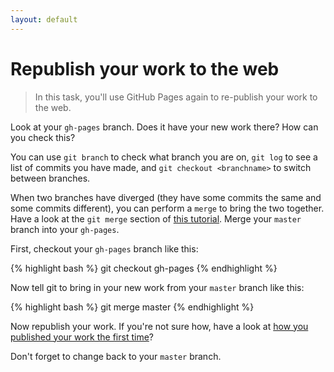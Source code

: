 ```yaml
---
layout: default
---
```


<h1 data-task-number="8">Republish your work to the web</h1>

> In this task, you'll use GitHub Pages again to re-publish your work to the web.

Look at your `gh-pages` branch. Does it have your new work there? How can you check this?

You can use `git branch` to check what branch you are on, `git log` to see a list of commits you have made, and `git checkout <branchname>` to switch between branches.

When two branches have diverged (they have some commits the same and some commits different), you can perform a `merge` to bring the two together. Have a look at the `git merge` section of [this tutorial](https://www.atlassian.com/git/tutorials/using-branches/git-merge). Merge your `master` branch into your `gh-pages`.

First, checkout your `gh-pages` branch like this:

{% highlight bash %}
git checkout gh-pages
{% endhighlight %}

Now tell git to bring in your new work from your `master` branch like this:

{% highlight bash %}
git merge master
{% endhighlight %}

Now republish your work. If you're not sure how, have a look at [how you published your work the first time](publish-your-code-to-a-website.md#publishing-using-github-pages)?

Don't forget to change back to your `master` branch.
